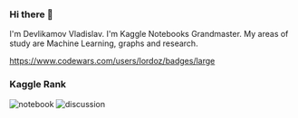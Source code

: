 ### Hi there 👋

<!--
**lordoz234/lordoz234** is a ✨ _special_ ✨ repository because its `README.md` (this file) appears on your GitHub profile.

Here are some ideas to get you started:

- 🔭 I’m currently working on ...
- 🌱 I’m currently learning ...
- 👯 I’m looking to collaborate on ...
- 🤔 I’m looking for help with ...
- 💬 Ask me about ...
- 📫 How to reach me: ...
- 😄 Pronouns: ...
- ⚡ Fun fact: ...
-->

I'm Devlikamov Vladislav. I'm Kaggle Notebooks Grandmaster. My areas of study are Machine Learning, graphs and research.

https://www.codewars.com/users/lordoz/badges/large

### Kaggle Rank

![notebook](https://road-to-kaggle-grandmaster.vercel.app/api/badges/lordozvlad/notebook/light)
![discussion](https://road-to-kaggle-grandmaster.vercel.app/api/badges/lordozvlad/discussion/light)
